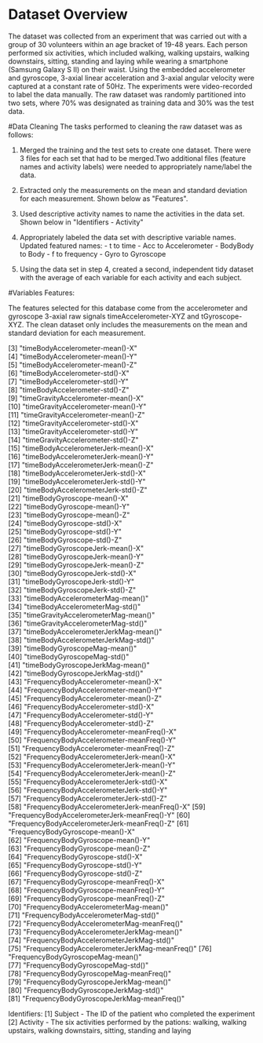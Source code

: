 # Dataset Overview
The dataset was collected from an experiment that was carried out with a group of 30 volunteers within an age bracket of 19-48 years. Each person performed six activities, which included walking, walking upstairs, walking downstairs, sitting, standing and laying while wearing a smartphone (Samsung Galaxy S II) on their waist. Using the embedded accelerometer and gyroscope, 3-axial linear acceleration and 3-axial angular velocity were captured at a constant rate of 50Hz. The experiments were video-recorded to label the data manually. The raw dataset was randomly partitioned into two sets, where 70% was designated as training data and 30% was the test data. 

#Data Cleaning
The tasks performed to cleaning the raw dataset was as follows:

1. Merged the training and the test sets to create one dataset. There    were 3 files for each set that had to be merged.Two additional files   (feature names and activity labels) were needed to appropriately       name/label the data.

2. Extracted only the measurements on the mean and standard deviation     for each measurement. Shown below as "Features".

3. Used descriptive activity names to name the activities in the data     set. Shown below in "Identifiers - Activity"

4. Appropriately labeled the data set with descriptive variable           names.
        Updated featured names:
            - t to time
            - Acc to Accelerometer
            - BodyBody to Body
            - f to frequency
            - Gyro to Gyroscope

5. Using the data set in step 4, created a second, independent tidy      dataset with the average of each variable for each activity and each   subject.

#Variables
Features:

The features selected for this database come from the accelerometer and gyroscope 3-axial raw signals timeAccelerometer-XYZ and tGyroscope-XYZ.
The clean dataset only includes the measurements on the mean and standard deviation for each measurement.

 [3] "timeBodyAccelerometer-mean()-X"              
 [4] "timeBodyAccelerometer-mean()-Y"              
 [5] "timeBodyAccelerometer-mean()-Z"              
 [6] "timeBodyAccelerometer-std()-X"               
 [7] "timeBodyAccelerometer-std()-Y"               
 [8] "timeBodyAccelerometer-std()-Z"               
 [9] "timeGravityAccelerometer-mean()-X"           
[10] "timeGravityAccelerometer-mean()-Y"           
[11] "timeGravityAccelerometer-mean()-Z"           
[12] "timeGravityAccelerometer-std()-X"            
[13] "timeGravityAccelerometer-std()-Y"            
[14] "timeGravityAccelerometer-std()-Z"            
[15] "timeBodyAccelerometerJerk-mean()-X"          
[16] "timeBodyAccelerometerJerk-mean()-Y"          
[17] "timeBodyAccelerometerJerk-mean()-Z"          
[18] "timeBodyAccelerometerJerk-std()-X"           
[19] "timeBodyAccelerometerJerk-std()-Y"           
[20] "timeBodyAccelerometerJerk-std()-Z"           
[21] "timeBodyGyroscope-mean()-X"                  
[22] "timeBodyGyroscope-mean()-Y"                  
[23] "timeBodyGyroscope-mean()-Z"                  
[24] "timeBodyGyroscope-std()-X"                   
[25] "timeBodyGyroscope-std()-Y"                   
[26] "timeBodyGyroscope-std()-Z"                   
[27] "timeBodyGyroscopeJerk-mean()-X"              
[28] "timeBodyGyroscopeJerk-mean()-Y"              
[29] "timeBodyGyroscopeJerk-mean()-Z"              
[30] "timeBodyGyroscopeJerk-std()-X"               
[31] "timeBodyGyroscopeJerk-std()-Y"               
[32] "timeBodyGyroscopeJerk-std()-Z"               
[33] "timeBodyAccelerometerMag-mean()"             
[34] "timeBodyAccelerometerMag-std()"              
[35] "timeGravityAccelerometerMag-mean()"          
[36] "timeGravityAccelerometerMag-std()"           
[37] "timeBodyAccelerometerJerkMag-mean()"         
[38] "timeBodyAccelerometerJerkMag-std()"          
[39] "timeBodyGyroscopeMag-mean()"                 
[40] "timeBodyGyroscopeMag-std()"                  
[41] "timeBodyGyroscopeJerkMag-mean()"             
[42] "timeBodyGyroscopeJerkMag-std()"              
[43] "FrequencyBodyAccelerometer-mean()-X"         
[44] "FrequencyBodyAccelerometer-mean()-Y"         
[45] "FrequencyBodyAccelerometer-mean()-Z"         
[46] "FrequencyBodyAccelerometer-std()-X"          
[47] "FrequencyBodyAccelerometer-std()-Y"          
[48] "FrequencyBodyAccelerometer-std()-Z"          
[49] "FrequencyBodyAccelerometer-meanFreq()-X"     
[50] "FrequencyBodyAccelerometer-meanFreq()-Y"     
[51] "FrequencyBodyAccelerometer-meanFreq()-Z"     
[52] "FrequencyBodyAccelerometerJerk-mean()-X"     
[53] "FrequencyBodyAccelerometerJerk-mean()-Y"     
[54] "FrequencyBodyAccelerometerJerk-mean()-Z"     
[55] "FrequencyBodyAccelerometerJerk-std()-X"      
[56] "FrequencyBodyAccelerometerJerk-std()-Y"      
[57] "FrequencyBodyAccelerometerJerk-std()-Z"      
[58] "FrequencyBodyAccelerometerJerk-meanFreq()-X" 
[59] "FrequencyBodyAccelerometerJerk-meanFreq()-Y" 
[60] "FrequencyBodyAccelerometerJerk-meanFreq()-Z" 
[61] "FrequencyBodyGyroscope-mean()-X"             
[62] "FrequencyBodyGyroscope-mean()-Y"             
[63] "FrequencyBodyGyroscope-mean()-Z"             
[64] "FrequencyBodyGyroscope-std()-X"              
[65] "FrequencyBodyGyroscope-std()-Y"              
[66] "FrequencyBodyGyroscope-std()-Z"              
[67] "FrequencyBodyGyroscope-meanFreq()-X"         
[68] "FrequencyBodyGyroscope-meanFreq()-Y"         
[69] "FrequencyBodyGyroscope-meanFreq()-Z"         
[70] "FrequencyBodyAccelerometerMag-mean()"        
[71] "FrequencyBodyAccelerometerMag-std()"         
[72] "FrequencyBodyAccelerometerMag-meanFreq()"    
[73] "FrequencyBodyAccelerometerJerkMag-mean()"    
[74] "FrequencyBodyAccelerometerJerkMag-std()"     
[75] "FrequencyBodyAccelerometerJerkMag-meanFreq()"
[76] "FrequencyBodyGyroscopeMag-mean()"            
[77] "FrequencyBodyGyroscopeMag-std()"             
[78] "FrequencyBodyGyroscopeMag-meanFreq()"        
[79] "FrequencyBodyGyroscopeJerkMag-mean()"        
[80] "FrequencyBodyGyroscopeJerkMag-std()"         
[81] "FrequencyBodyGyroscopeJerkMag-meanFreq()"  

Identifiers:
[1] Subject - The ID of the patient who completed the experiment
[2] Activity - The six activities performed by the pations: walking,                 walking upstairs, walking downstairs, sitting, standing                and laying

